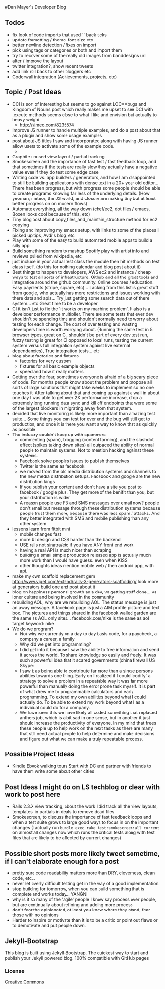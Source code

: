 #Dan Mayer's Developer Blog

## Todos

* fix look of code imports that used `` back ticks
* update formatting / theme, font size etc
* better newline detection / fixes on import
* pick using tags or categories or both and import them
* try to recover some of the really old images from banddesigns url
* alter / improve the layout
* twitter integration?, show recent tweets
* add link roll back to other bloggers etc
* Coderwall integration (Achievements, projects, etc)

## Topic / Post Ideas

* DCI is sort of interesting but seems to go against LOC==bugs and Kingdom of Nouns post which really makes me upset to see DCI with .excute methods seems close to what I like and envision but actually to heavy weight
  * http://vimeo.com/8235574     
* Improve JS runner to handle multiple examples, and do a post about that as a plugin and show some usage examples
* post about JS titles I saw and incorporated along with having JS runner allow users to activate some of the example code.
    * <div class='blog-header' data-title='Bug to code ratios'></div> 
* Graphite unused view layout / partial tracking
* Smokescreen and the importance of fast test / fast feedback loop, and that sometimes if the tests are really slow they actually have a negative value even if they do test some edge case
* Writing code vs. app builders / generators, and how I am disappointed to still be building applications with dense text in a 20+ year old editor… There has been progress, but with progress some people should be able to create programs knowing far less of the underlying details. (How yeoman, meteor, the JS world, and closure are making tiny but at least better progress on on modern flows)
* Automate everything, all the way down (chef/ec2, dot files / emacs, Boxen looks cool because of this, etc)
* Tiny blog post about copy_files_and_maintain_structure method for ec2 copying
* Fixing and improving my emacs setup, with links to some of the places I picked up tips, Avdi's blog, etc
* Play with some of the easy to build automated mobile apps to build a silly app
* Build something random to mashup Spotify play with artist info and reviews pulled from wikipedia, etc
* just include in your actual test class the module then hit methods on test class itself. (do this for nothing calendar and blog post about it)
* Best things to happen to developers, AWS ec2 and instance / cheap ways to test all sorts of infrastructure. Github and all the great tools and integration around the github community. Online courses / education. Easy payments (stripe, square, etc)… Lacking from this list is great stuff from google, who actually has more restrictions and issues working with there data and apis… Try just getting some search data out of there system… etc Great time to be a developer
* CI it isn't just to fix the 'it works on my machine problem'. It also is a developer performance multiplier. There are some tests that ever dev shouldn't be spending time and shouldn't normally need to worry about testing for each change. The cost of over testing and wasting developers time is worth worrying about. (Running the same test in 5 browser types, great on CI, shouldn't be part of every dev test run, fuzzy testing is great for CI opposed to local runs, testing the current system versus full integration system against live external dependancies), True integration tests… etc
* blog about factories and fixtures
  * factories for very custom
  * fixtures for all basic example objects
  * speed and how it really matters
* Getting over the fear, sometimes everyone is afraid of a big scary piece of code. For months people know about the problem and propose all sorts of large solutions that might take weeks to implement so no one touches it. After talking about that and coming up against a wall in about one day I was able to get over 2X performance increase, drop a extremely long running data sync and kill off endpoints that were some of the largest blockers in migrating away from that system.
* decided that live monitoring is likely more important than amazing test suite... Some things you can test for ever and the bug will still get to production, and once it is there you want a way to know that as quickly as possible 
* The industry couldn't keep up with spammers
  * commenting (spam), blogging (content farming), and the slashdot effect (spikes taking down sites) all outpaced the ability of normal people to maintain systems. Not to mention hacking against these systems. 
  * Facebook solve peoples issues to publish themselves
  * Twitter is the same as facebook
  * we moved from the old media distribution systems and channels to the new media distribution setups. Facebook and google are the new distribution kings
  * If you publish your content and don't have a site you post to facebook / google plus. They get more of the benifit  than you, but your distribution is wider
  * A reason people use FB and SMS messages over email now? people don't email but message through these distribution systems because people trust them more, because there was less spam / attacks. And they better integrated with SMS and  mobile publishing than any other system
* lessons learn from fitbit mini
  * mobile changes fast
  * more UI design and CSS harder than the backend
  * USE rails not sinatra/etc if you have ANY front end work
  * having a real API is much nicer than scraping
  * building a small simple production released app is actually much more work than I would have guess. even when KISS
  * other thoughts ideas mention mobile web / then android app, with api.
* make my own scaffold replacement gem http://www.viget.com/extend/rails-3-generators-scaffolding/ look more at generators build one and post about it
* blog on happiness personal growth as a dev, vs getting stuff done... vs loner culture and being involved in the community
* rebuilding AOL, why are we rebuilding AOL. The status message is just an away message. A facebook page is just a AIM profile picture and text box. The pictures and things shared in the facebook walled garden are the same as AOL only sites... facebook.com/nike is the same as aol target keyword: nike
* We do we program?
  * Not why we currently on a day to day basis code, for a paycheck, a company a career, a family
  * Why did we get into programming?
  * I did get into it because I saw the ability to free information and send it across the world. To share knowledge so easily and freely. It was such a powerful idea that it scared governments (china firewall US Skype)
  * I saw it as being able to contribute far more than a single persons abilities towards one thing. Early on I realized if I could 'codify' a strategy to solve a problem in a repeatable way it was far more powerful than manually doing the error prone task myself. It is part of what drew me to programmable calculators and early programming. To extend my own abilities beyond what I could actually do. To be able to extend my work beyond what I as a individual could do for a company.
  * We have seen this we have likely all coded something that replaced anthers job, which is a bit sad in one sense, but in another it just should increase the productivity of everyone. In my mind that frees these people up to help work on the next tasks as there are many that still need actual people to help determine and make decisions and figure out what we can make a truly repeatable process.


## Possible Project Ideas

* Kindle Ebook walking tours Start with DC and partner with friends to have them write some about other cities   

## Post Ideas I might do on LS techblog or clear with work to post here
* Rails 2.3.X view tracking, about the work I did track all the view layouts, templates, in partials in deals to remove dead files
* Smokescreen, to discuss the importance of fast feedback loops and when a test suite grows to large good ways to focus in on the important changes (I actually run `bundle exec rake test:smokescreen:all_current` on almost all changes now which runs the critical tests along with test files that are likely to be affected by current changes)

## Possible short posts more likely tweet sometime, if I can't elaborate enough for a post

* pretty sure code readability matters more than DRY, cleverness, clean code, etc...
* never let overly difficult testing get in the way of a good implementation
* stop building for tomorrow, when you can build something that is complete and works today… YANGNI
* why is it so many of the 'agile' people I know say process over people, but are continually about refining and adding more process
* don't fear the opinionated, at least you know where they stand, fear those with no opinions
* Harder to inspire or motivate than it is to be a critic or point out flaws or to demotivate and put people down.

## Jekyll-Bootstrap
This blog is built using Jekyll-Bootstrap. The quickest way to start and publish your Jekyll powered blog. 100% compatible with GitHub pages

### License

[Creative Commons](http://creativecommons.org/licenses/by-nc-sa/3.0/)
